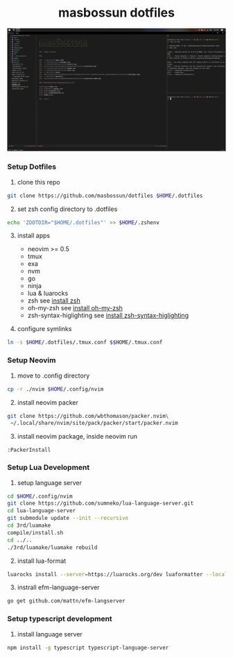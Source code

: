 <h1 align="center">masbossun dotfiles</h1>

<p align="center">
<img width="600" alt="screen shot" src="https://raw.githubusercontent.com/masbossun/dotfiles/main/dotfiles.png">
</p>

### Setup Dotfiles

1. clone this repo
```sh
git clone https://github.com/masbossun/dotfiles $HOME/.dotfiles
```

2. set zsh config directory to .dotfiles
```sh
echo 'ZDOTDIR="$HOME/.dotfiles"' >> $HOME/.zshenv
```

3. install apps
   - neovim >= 0.5
   - tmux
   - exa
   - nvm
   - go
   - ninja
   - lua & luarocks
   - zsh see [install zsh](https://github.com/ohmyzsh/ohmyzsh/wiki/Installing-ZSH)
   - oh-my-zsh see [install oh-my-zsh](https://github.com/ohmyzsh/ohmyzsh/wiki)
   - zsh-syntax-higlighting see [install zsh-syntax-higlighting](https://github.com/zsh-users/zsh-syntax-highlighting/blob/master/INSTALL.md)

4. configure symlinks
```sh
ln -s $HOME/.dotfiles/.tmux.conf $$HOME/.tmux.conf
```

### Setup Neovim

1. move to .config directory
```sh
cp -r ./nvim $HOME/.config/nvim
```

2. install neovim packer
```sh
git clone https://github.com/wbthomason/packer.nvim\
 ~/.local/share/nvim/site/pack/packer/start/packer.nvim
```

3. install neovim package, inside neovim run
```viml
:PackerInstall
```

### Setup Lua Development

1. setup language server
```sh
cd $HOME/.config/nvim
git clone https://github.com/sumneko/lua-language-server.git
cd lua-language-server
git submodule update --init --recursive
cd 3rd/luamake
compile/install.sh
cd ../..
./3rd/luamake/luamake rebuild
```

2. install lua-format
```sh
luarocks install --server=https://luarocks.org/dev luaformatter --local
```

3. instrall efm-language-server
```sh
go get github.com/mattn/efm-langserver
```

### Setup typescript development

1. install language server
```sh
npm install -g typescript typescript-language-server
```
